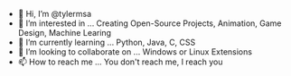 - 👋 Hi, I’m @tylermsa
- 👀 I’m interested in ... Creating Open-Source Projects, Animation, Game Design, Machine Learing
- 🌱 I’m currently learning ... Python, Java, C, CSS
- 💞️ I’m looking to collaborate on ... Windows or Linux Extensions
- 📫 How to reach me ... You don't reach me, I reach you

<!---
tylermsa/tylermsa is a ✨ special ✨ repository because its `README.md` (this file) appears on your GitHub profile.
You can click the Preview link to take a look at your changes.
--->
